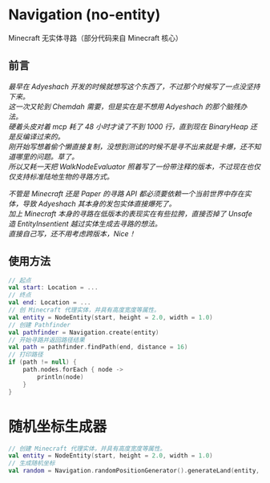 # Navigation (no-entity)
Minecraft 无实体寻路（部分代码来自 Minecraft 核心）  

## 前言
_最早在 Adyeshach 开发的时候就想写这个东西了，不过那个时候写了一点没坚持下来。  
这一次又轮到 Chemdah 需要，但是实在是不想用 Adyeshach 的那个脑残办法。  
硬着头皮对着 mcp 耗了 48 小时才读了不到 1000 行，直到现在 BinaryHeap 还是反编译过来的。  
刚开始写想着偷个懒直接复制，没想到测试的时候不是寻不出来就是卡爆，还不知道哪里的问题。草了。  
所以又耗一天把 WalkNodeEvaluator 照着写了一份带注释的版本，不过现在也仅仅支持标准陆地生物的寻路方式。_

_不管是 Minecraft 还是 Paper 的寻路 API 都必须要依赖一个当前世界中存在实体，导致 Adyeshach 其本身的发包实体直接爆死了。  
加上 Minecraft 本身的寻路在低版本的表现实在有些拉胯，直接否掉了 Unsafe 造 EntityInsentient 越过实体生成去寻路的想法。  
直接自己写，还不用考虑跨版本，Nice！_


## 使用方法
```kotlin
// 起点
val start: Location = ...
// 终点
val end: Location = ...
// 创 Minecraft 代理实体，并具有高度宽度等属性。
val entity = NodeEntity(start, height = 2.0, width = 1.0)
// 创建 Pathfinder
val pathfinder = Navigation.create(entity)
// 开始寻路并返回路径结果
val path = pathfinder.findPath(end, distance = 16)
// 打印路径
if (path != null) {
    path.nodes.forEach { node ->
        println(node)
    }
}
```

# 随机坐标生成器
```kotlin
// 创建 Minecraft 代理实体，并具有高度宽度等属性。
val entity = NodeEntity(start, height = 2.0, width = 1.0)
// 生成随机坐标
val random = Navigation.randomPositionGenerator().generateLand(entity, 10, 6)
```